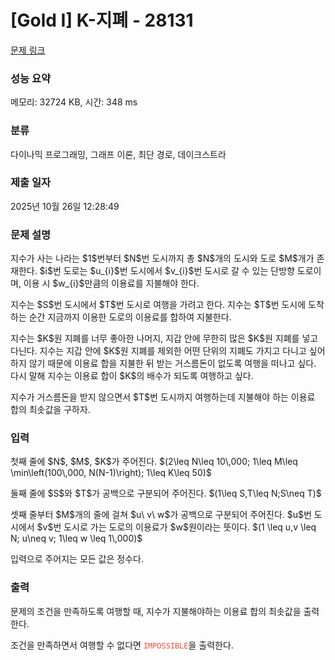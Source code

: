 # [Gold I] K-지폐 - 28131 

[문제 링크](https://www.acmicpc.net/problem/28131) 

### 성능 요약

메모리: 32724 KB, 시간: 348 ms

### 분류

다이나믹 프로그래밍, 그래프 이론, 최단 경로, 데이크스트라

### 제출 일자

2025년 10월 26일 12:28:49

### 문제 설명

<p>지수가 사는 나라는 $1$번부터 $N$번 도시까지 총 $N$개의 도시와 도로 $M$개가 존재한다. $i$번 도로는 $u_{i}$번 도시에서 $v_{i}$번 도시로 갈 수 있는 단방향 도로이며, 이용 시 $w_{i}$만큼의 이용료를 지불해야 한다.</p>

<p>지수는 $S$번 도시에서 $T$번 도시로 여행을 가려고 한다. 지수는 $T$번 도시에 도착하는 순간 지금까지 이용한 도로의 이용료를 합하여 지불한다.</p>

<p>지수는 $K$원 지폐를 너무 좋아한 나머지, 지갑 안에 무한히 많은 $K$원 지폐를 넣고 다닌다. 지수는 지갑 안에 $K$원 지폐를 제외한 어떤 단위의 지폐도 가지고 다니고 싶어 하지 않기 때문에 이용료 합을 지불한 뒤 받는 거스름돈이 없도록 여행을 떠나고 싶다. 다시 말해 지수는 이용료 합이 $K$의 배수가 되도록 여행하고 싶다.</p>

<p>지수가 거스름돈을 받지 않으면서 $T$번 도시까지 여행하는데 지불해야 하는 이용료 합의 최솟값을 구하자.</p>

### 입력 

 <p>첫째 줄에 $N$, $M$, $K$가 주어진다. $(2\leq N\leq 10\,000; 1\leq M\leq \min\left(100\,000, N(N-1)\right); 1\leq K\leq 50)$</p>

<p>둘째 줄에 $S$와 $T$가 공백으로 구분되어 주어진다. $(1\leq S,T\leq N;S\neq T)$</p>

<p>셋째 줄부터 $M$개의 줄에 걸쳐 $u\ v\ w$가 공백으로 구분되어 주어진다. $u$번 도시에서 $v$번 도시로 가는 도로의 이용료가 $w$원이라는 뜻이다. $(1 \leq u,v \leq N; u\neq v; 1\leq w \leq 1\,000)$</p>

<p>입력으로 주어지는 모든 값은 정수다.</p>

### 출력 

 <p>문제의 조건을 만족하도록 여행할 때, 지수가 지불해야하는 이용료 합의 최솟값을 출력한다.</p>

<p>조건을 만족하면서 여행할 수 없다면 <span style="color:#e74c3c;"><samp><code>IMPOSSIBLE</code></samp></span>을 출력한다.</p>

